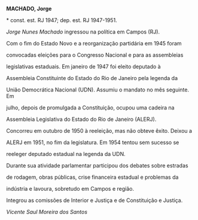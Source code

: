 **MACHADO, Jorge**



\* const. est. RJ 1947; dep. est. RJ 1947-1951.



*Jorge Nunes Machado* ingressou na política em Campos (RJ).



Com o fim do Estado Novo e a reorganização partidária em 1945 foram

convocadas eleições para o Congresso Nacional e para as assembleias

legislativas estaduais. Em janeiro de 1947 foi eleito deputado à

Assembleia Constituinte do Estado do Rio de Janeiro pela legenda da

União Democrática Nacional (UDN). Assumiu o mandato no mês seguinte. Em

julho, depois de promulgada a Constituição, ocupou uma cadeira na

Assembleia Legislativa do Estado do Rio de Janeiro (ALERJ).



Concorreu em outubro de 1950 à reeleição, mas não obteve êxito. Deixou a

ALERJ em 1951, no fim da legislatura. Em 1954 tentou sem sucesso se

reeleger deputado estadual na legenda da UDN.



Durante sua atividade parlamentar participou dos debates sobre estradas

de rodagem, obras públicas, crise financeira estadual e problemas da

indústria e lavoura, sobretudo em Campos e região.



Integrou as comissões de Interior e Justiça e de Constituição e Justiça.



*Vicente Saul Moreira dos Santos*



